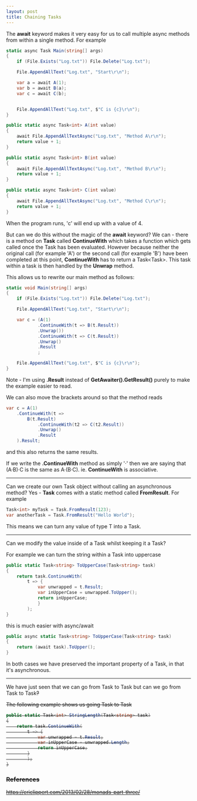 ```yaml
---
layout: post
title: Chaining Tasks
---
```


The __await__ keyword makes it very easy for us to call multiple async methods from within a single method.  For example

```c#
static async Task Main(string[] args)
{
    if (File.Exists("Log.txt")) File.Delete("Log.txt");

    File.AppendAllText("Log.txt", "Start\r\n");

    var a = await A(1);
    var b = await B(a);
    var c = await C(b);


    File.AppendAllText("Log.txt", $"C is {c}\r\n");
}

public static async Task<int> A(int value)
{
    await File.AppendAllTextAsync("Log.txt", "Method A\r\n");
    return value + 1;
}

public static async Task<int> B(int value)
{
    await File.AppendAllTextAsync("Log.txt", "Method B\r\n");
    return value + 1;
}

public static async Task<int> C(int value)
{
    await File.AppendAllTextAsync("Log.txt", "Method C\r\n");
    return value + 1;
}
```        

When the program runs,  'c' will end up with a value of 4.

But can we do this without the magic of the __await__ keyword?  We can - there is a method on __Task__ called __ContinueWith__ which takes a function which gets called once the Task has been evaluated.  However because neither the original call (for example 'A') or the second call (for example 'B') have been completed at this point,  __ContinueWith__ has to return a Task<Task<int>>.  This task within a task is then handled by the __Unwrap__ method.

This allows us to rewrite our main method as follows:

```c#
static void Main(string[] args)
{
    if (File.Exists("Log.txt")) File.Delete("Log.txt");

    File.AppendAllText("Log.txt", "Start\r\n");

    var c = (A(1)
            .ContinueWith(t => B(t.Result))
            .Unwrap())
            .ContinueWith(t => C(t.Result))
            .Unwrap()
            .Result
            ;

    File.AppendAllText("Log.txt", $"C is {c}\r\n");
}
```        

Note - I'm using __.Result__ instead of __GetAwaiter().GetResult()__ purely to make the example easier to read.

We can also move the brackets around so that the method reads

```c#
var c = A(1)
    .ContinueWith(t => 
        B(t.Result)
            .ContinueWith(t2 => C(t2.Result))
            .Unwrap()
            .Result
    ).Result;

```
and this also returns the same results.

If we write the __.ContinueWith__ method as simply '·' then we are saying that (A·B)·C is the same as A·(B·C).  ie. __ContinueWith__ is associative.


---

Can we create our own Task<T> object without calling an asynchronous method?  Yes - __Task__ comes with a static method called __FromResult__.  For example

```c#
Task<int> myTask = Task.FromResult(123);
var anotherTask = Task.FromResult("Hello World");
```

This means we can turn any value of type T into a Task<T>.

----

Can we modify the value inside of a Task<T> whilst keeping it a Task<T>?

For example we can turn the string within a Task<string> into uppercase

```c#
public static Task<string> ToUpperCase(Task<string> task)
{
    return task.ContinueWith(
        t => {
            var unwrapped = t.Result;
            var inUpperCase = unwrapped.ToUpper();
            return inUpperCase;
            }
        );
}
```        

this is much easier with async/await

```c#
public async static Task<string> ToUpperCase(Task<string> task)
{
    return (await task).ToUpper();
}
```

In both cases we have preserved the important property of a Task,  in that it's asynchronous.

---

We have just seen that we can go from Task<T> to Task<T>  but can we go from Task<T> to Task<S>?

The following example shows us going Task<string> to Task<int>

```c#
public static Task<int> StringLength(Task<string> task)
{
    return task.ContinueWith(
        t => {
            var unwrapped = t.Result;
            var inUpperCase = unwrapped.Length;
            return inUpperCase;
        }
        );
}
```        



### References

https://ericlippert.com/2013/02/28/monads-part-three/